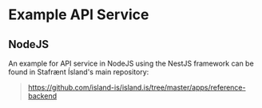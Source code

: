 # Example API Service

## NodeJS

An example for API service in NodeJS using the NestJS framework
can be found in Stafrænt Ísland's main repository:

> https://github.com/island-is/island.is/tree/master/apps/reference-backend
